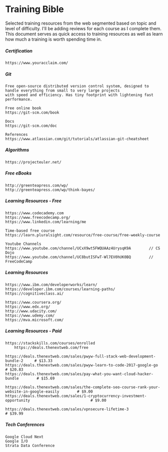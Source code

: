 # Training Bible

Selected training resources from the web segmented based on topic and level of difficulty. I'll be adding reviews for each course as I complete them. This document serves as quick access to training resources as well as learn how much a training is worth spending time in.

##### Certification

```
https://www.youracclaim.com/
```

##### Git

```
Free open-source distributed version control system, designed to handle everything from small to very large projects
with speed and efficiency. Has tiny footprint with lightening fast performance.

Free online book
https://git-scm.com/book

Docs
https://git-scm.com/doc

References
https://www.atlassian.com/git/tutorials/atlassian-git-cheatsheet
```

##### Algorithms

```
https://projecteuler.net/
```

##### Free eBooks

```
http://greenteapress.com/wp/
http://greenteapress.com/wp/think-bayes/
```

##### Learning Resources - Free

```
https://www.codecademy.com
https://www.freecodecamp.org/
https://www.linkedin.com/learning/me

Time-based free course
https://learn.pluralsight.com/resource/free-course/free-weekly-course

Youtube Channels
https://www.youtube.com/channel/UCxX9wt5FWQUAAz4UrysqK9A        // CS Dojo
https://www.youtube.com/channel/UC8butISFwT-Wl7EV0hUK0BQ        // FreeCodeCamp
```

##### Learning Resources

```
https://www.ibm.com/developerworks/learn/
https://developer.ibm.com/courses/learning-paths/
https://cognitiveclass.ai/

https://www.coursera.org/
https://www.edx.org/
http://www.udacity.com/
https://www.udemy.com/
https://mva.microsoft.com/
```

##### Learning Resources - Paid

```
https://stackskills.com/courses/enrolled
    https://deals.thenextweb.com/free

https://deals.thenextweb.com/sales/pwyw-full-stack-web-development-bundle-2     # $13.33
https://deals.thenextweb.com/sales/pwyw-learn-to-code-2017-google-go            # $20.83
https://deals.thenextweb.com/sales/pay-what-you-want-cloud-hacker-bundle        # $15.69

https://deals.thenextweb.com/sales/the-complete-seo-course-rank-your-website-in-google-easily        # $9.00
https://deals.thenextweb.com/sales/1-cryptocurrency-investment-opportunity                           # $9.00

https://deals.thenextweb.com/sales/vpnsecure-lifetime-3                         # $39.99
```

##### Tech Conferences

```
Google Cloud Next
Google I/O
Strata Data Conference
```



